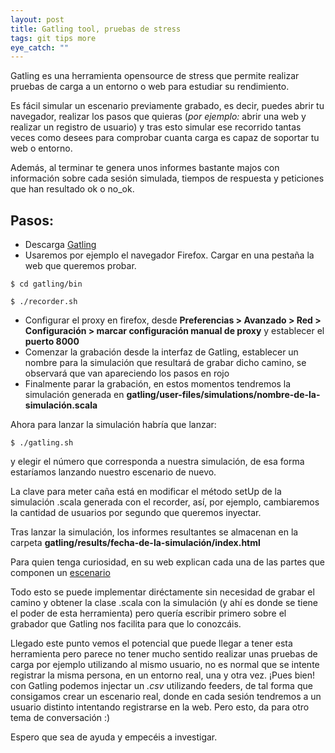 ```yaml
---
layout: post
title: Gatling tool, pruebas de stress
tags: git tips more
eye_catch: ""
---
```


Gatling es una herramienta opensource de stress que permite realizar pruebas de carga a un entorno o web para estudiar su 
rendimiento.

Es fácil simular un escenario previamente grabado, es decir, puedes abrir tu navegador, realizar los pasos que quieras (*por ejemplo:* abrir una web y realizar un registro de usuario) y tras esto simular ese recorrido tantas veces como desees para comprobar cuanta carga es capaz de soportar tu web o entorno.

Además, al terminar te genera unos informes bastante majos con información sobre cada sesión simulada, tiempos de respuesta y peticiones que han resultado ok o no_ok.

## Pasos:
* Descarga [Gatling](http://gatling.io/#/download)
* Usaremos por ejemplo el navegador Firefox. Cargar en una pestaña la web que queremos probar.

```
$ cd gatling/bin
```

```
$ ./recorder.sh
```

* Configurar el proxy en firefox, desde **Preferencias > Avanzado > Red > Configuración > marcar configuración manual de proxy** y establecer el **puerto 8000**
* Comenzar la grabación desde la interfaz de Gatling, establecer un nombre para la simulación que resultará de grabar dicho camino, se observará que van apareciendo los pasos en rojo
* Finalmente parar la grabación, en estos momentos tendremos la simulación generada en **gatling/user-files/simulations/nombre-de-la-simulación.scala**

Ahora para lanzar la simulación habría que lanzar:

```
$ ./gatling.sh 
```

y elegir el número que corresponda a nuestra simulación, de esa forma estaríamos lanzando nuestro escenario de nuevo.

La clave para meter caña está en modificar el método setUp de la simulación .scala generada con el recorder, así, por ejemplo, cambiaremos la cantidad de usuarios por segundo que queremos inyectar.

Tras lanzar la simulación, los informes resultantes se almacenan en la carpeta **gatling/results/fecha-de-la-simulación/index.html**


Para quien tenga curiosidad, en su web explican cada una de las partes que componen un [escenario](http://gatling.io/docs/2.1.7/quickstart.html#gatling-scenario-explained)

Todo esto se puede implementar diréctamente sin necesidad de grabar el camino y obtener la clase .scala con la simulación (y ahí es donde se tiene el poder de esta herramienta) pero quería escribir primero sobre el grabador que Gatling nos facilita para que lo conozcáis.

Llegado este punto vemos el potencial que puede llegar a tener esta herramienta pero parece no tener mucho sentido realizar unas pruebas de carga por ejemplo utilizando al mismo usuario, no es normal que se intente registrar la misma persona, en un entorno real, una y otra vez. ¡Pues bien! con Gatling podemos injectar un *.csv* utilizando feeders, de tal forma que consigamos crear un escenario real, donde en cada sesión tendremos a un usuario distinto intentando registrarse en la web. Pero esto, da para otro tema de conversación :)

Espero que sea de ayuda y empecéis a investigar.
